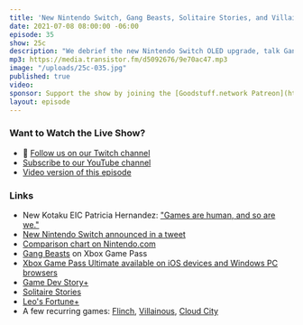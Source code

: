 ```yaml
---
title: 'New Nintendo Switch, Gang Beasts, Solitaire Stories, and Villainous'
date: 2021-07-08 08:00:00 -06:00
episode: 35
show: 25c
description: "We debrief the new Nintendo Switch OLED upgrade, talk Gang Beasts stupidity and hilarity, Nick builds a gaming empire in Game Dev Story+, and Chris is introduced to the Villainous board game series."
mp3: https://media.transistor.fm/d5092676/9e70ac47.mp3
image: "/uploads/25c-035.jpg"
published: true
video:
sponsor: Support the show by joining the [Goodstuff.network Patreon](https://www.patreon.com/goodstuff)
layout: episode
---
```


### Want to Watch the Live Show?

* 💙 [Follow us on our Twitch channel](https://goodstuff.network/twitch/)
* [Subscribe to our YouTube channel](https://www.youtube.com/user/goodstuffdotfm?sub_confirmation=1)
* [Video version of this episode](https://www.youtube.com/watch?v=ebJrIhgfXos)

### Links

- New Kotaku EIC Patricia Hernandez: ["Games are human, and so are we."](https://kotaku.com/hello-kotaku-its-me-your-new-eic-1847192727)
- [New Nintendo Switch announced in a tweet](https://twitter.com/nintendoamerica/status/1412396253720289284?s=21)
- [Comparison chart on Nintendo.com](https://www.nintendo.com/switch/compare/)
- [Gang Beasts](https://gangbeasts.game/) on Xbox Game Pass
- [Xbox Game Pass Ultimate available on iOS devices and Windows PC browsers](https://www.polygon.com/22554466/xbox-game-pass-cloud-gaming-apple-ios-iphone-ipad)
- [Game Dev Story+](https://apps.apple.com/us/app/game-dev-story/id1557657042)
- [Solitaire Stories](https://apps.apple.com/us/app/solitaire-stories/id1534193824)
- [Leo's Fortune+](https://apps.apple.com/us/app/leos-fortune/id1552952971)
- A few recurring games: [Flinch](https://boardgamegeek.com/boardgame/2294/flinch), [Villainous](https://boardgamegeek.com/boardgame/256382/disney-villainous), [Cloud City](https://boardgamegeek.com/boardgame/313963/cloud-city)